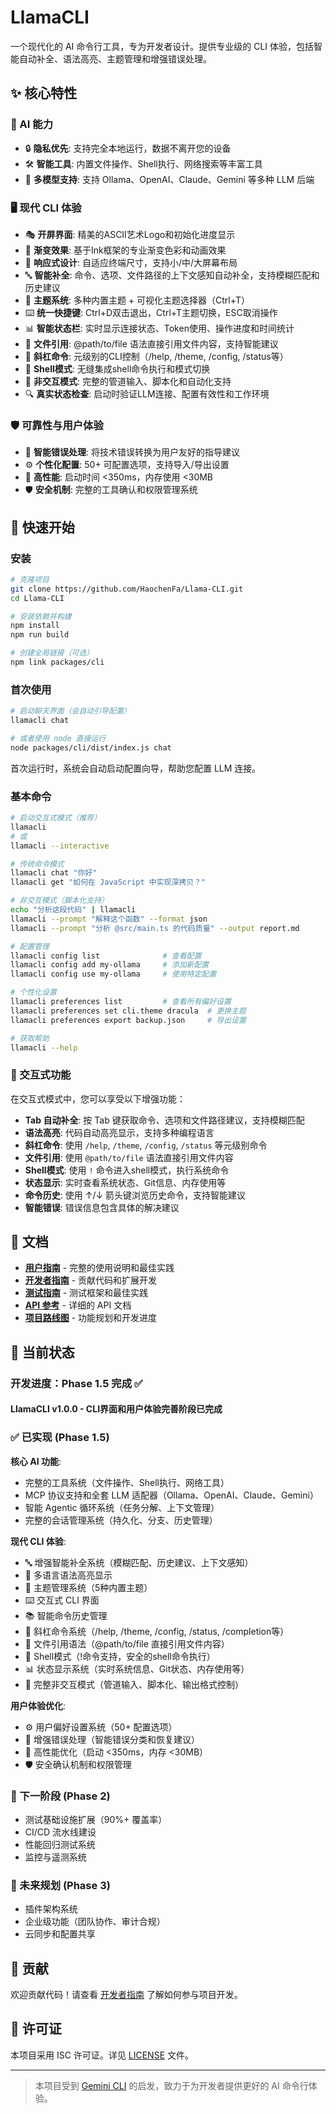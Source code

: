 # LlamaCLI

一个现代化的 AI 命令行工具，专为开发者设计。提供专业级的 CLI 体验，包括智能自动补全、语法高亮、主题管理和增强错误处理。

## ✨ 核心特性

### 🎯 AI 能力

- 🔒 **隐私优先**: 支持完全本地运行，数据不离开您的设备
- 🛠️ **智能工具**: 内置文件操作、Shell执行、网络搜索等丰富工具
- 🔧 **多模型支持**: 支持 Ollama、OpenAI、Claude、Gemini 等多种 LLM 后端

### 🖥️ 现代 CLI 体验

- 🎭 **开屏界面**: 精美的ASCII艺术Logo和初始化进度显示
- 🎨 **渐变效果**: 基于Ink框架的专业渐变色彩和动画效果
- 📱 **响应式设计**: 自适应终端尺寸，支持小/中/大屏幕布局
- 🔤 **智能补全**: 命令、选项、文件路径的上下文感知自动补全，支持模糊匹配和历史建议
- 🌈 **主题系统**: 多种内置主题 + 可视化主题选择器（Ctrl+T）
- ⌨️ **统一快捷键**: Ctrl+D双击退出，Ctrl+T主题切换，ESC取消操作
- 📊 **智能状态栏**: 实时显示连接状态、Token使用、操作进度和时间统计
- 📁 **文件引用**: @path/to/file 语法直接引用文件内容，支持智能建议
- 🔧 **斜杠命令**: 元级别的CLI控制（/help, /theme, /config, /status等）
- 🐚 **Shell模式**: 无缝集成shell命令执行和模式切换
- 🚀 **非交互模式**: 完整的管道输入、脚本化和自动化支持
- 🔍 **真实状态检查**: 启动时验证LLM连接、配置有效性和工作环境

### 🛡️ 可靠性与用户体验

- 🚨 **智能错误处理**: 将技术错误转换为用户友好的指导建议
- ⚙️ **个性化配置**: 50+ 可配置选项，支持导入/导出设置
- 🚀 **高性能**: 启动时间 <350ms，内存使用 <30MB
- 🛡️ **安全机制**: 完整的工具确认和权限管理系统

## 🚀 快速开始

### 安装

```bash
# 克隆项目
git clone https://github.com/HaochenFa/Llama-CLI.git
cd Llama-CLI

# 安装依赖并构建
npm install
npm run build

# 创建全局链接（可选）
npm link packages/cli
```

### 首次使用

```bash
# 启动聊天界面（会自动引导配置）
llamacli chat

# 或者使用 node 直接运行
node packages/cli/dist/index.js chat
```

首次运行时，系统会自动启动配置向导，帮助您配置 LLM 连接。

### 基本命令

```bash
# 启动交互式模式（推荐）
llamacli
# 或
llamacli --interactive

# 传统命令模式
llamacli chat "你好"
llamacli get "如何在 JavaScript 中实现深拷贝？"

# 非交互模式（脚本化支持）
echo "分析这段代码" | llamacli
llamacli --prompt "解释这个函数" --format json
llamacli --prompt "分析 @src/main.ts 的代码质量" --output report.md

# 配置管理
llamacli config list              # 查看配置
llamacli config add my-ollama     # 添加新配置
llamacli config use my-ollama     # 使用特定配置

# 个性化设置
llamacli preferences list         # 查看所有偏好设置
llamacli preferences set cli.theme dracula  # 更换主题
llamacli preferences export backup.json     # 导出设置

# 获取帮助
llamacli --help
```

### 🎨 交互式功能

在交互式模式中，您可以享受以下增强功能：

- **Tab 自动补全**: 按 Tab 键获取命令、选项和文件路径建议，支持模糊匹配
- **语法高亮**: 代码自动高亮显示，支持多种编程语言
- **斜杠命令**: 使用 `/help`, `/theme`, `/config`, `/status` 等元级别命令
- **文件引用**: 使用 `@path/to/file` 语法直接引用文件内容
- **Shell模式**: 使用 `!` 命令进入shell模式，执行系统命令
- **状态显示**: 实时查看系统状态、Git信息、内存使用等
- **命令历史**: 使用 ↑/↓ 箭头键浏览历史命令，支持智能建议
- **智能错误**: 错误信息包含具体的解决建议

## 📖 文档

- **[用户指南](docs/USER_GUIDE.md)** - 完整的使用说明和最佳实践
- **[开发者指南](docs/DEVELOPER_GUIDE.md)** - 贡献代码和扩展开发
- **[测试指南](docs/TESTING.md)** - 测试框架和最佳实践
- **[API 参考](docs/API_REFERENCE.md)** - 详细的 API 文档
- **[项目路线图](docs/ROADMAP.md)** - 功能规划和开发进度

## 🔧 当前状态

### 开发进度：Phase 1.5 完成 ✅

#### LlamaCLI v1.0.0 - CLI界面和用户体验完善阶段已完成

### ✅ 已实现 (Phase 1.5)

**核心 AI 功能**:

- 完整的工具系统（文件操作、Shell执行、网络工具）
- MCP 协议支持和全套 LLM 适配器（Ollama、OpenAI、Claude、Gemini）
- 智能 Agentic 循环系统（任务分解、上下文管理）
- 完整的会话管理系统（持久化、分支、历史管理）

**现代 CLI 体验**:

- 🔤 增强智能补全系统（模糊匹配、历史建议、上下文感知）
- 🎨 多语言语法高亮显示
- 🌈 主题管理系统（5种内置主题）
- ⌨️ 交互式 CLI 界面
- 📚 智能命令历史管理
- 🔧 斜杠命令系统（/help, /theme, /config, /status, /completion等）
- 📁 文件引用语法（@path/to/file 直接引用文件内容）
- 🐚 Shell模式（!命令支持，安全的shell命令执行）
- 📊 状态显示系统（实时系统信息、Git状态、内存使用等）
- 🚀 完整非交互模式（管道输入、脚本化、输出格式控制）

**用户体验优化**:

- ⚙️ 用户偏好设置系统（50+ 配置选项）
- 🚨 增强错误处理（智能错误分类和恢复建议）
- 🚀 高性能优化（启动 <350ms，内存 <30MB）
- 🛡️ 安全确认机制和权限管理

### 🚧 下一阶段 (Phase 2)

- 测试基础设施扩展（90%+ 覆盖率）
- CI/CD 流水线建设
- 性能回归测试系统
- 监控与遥测系统

### 🔮 未来规划 (Phase 3)

- 插件架构系统
- 企业级功能（团队协作、审计合规）
- 云同步和配置共享

## 🤝 贡献

欢迎贡献代码！请查看 [开发者指南](docs/DEVELOPER_GUIDE.md) 了解如何参与项目开发。

## 📄 许可证

本项目采用 ISC 许可证。详见 [LICENSE](LICENSE) 文件。

---

> 本项目受到 [Gemini CLI](https://github.com/google-gemini/gemini-cli) 的启发，致力于为开发者提供更好的 AI 命令行体验。
